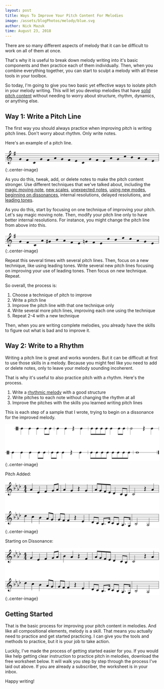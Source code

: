 ```yaml
---
layout: post
title: Ways To Improve Your Pitch Content For Melodies
image: /assets/blogPhotos/melody/blue.svg
author: Nick Mazuk
time: August 23, 2018
---
```


There are so many different aspects of melody that it can be difficult to work on all of them at once.

That's why it is useful to break down melody writing into it's basic components and then practice each of them individually. Then, when you combine everything together, you can start to sculpt a melody with all these tools in your toolbox.

So today, I'm going to give you two basic yet effective ways to isolate pitch in your melody writing. This will let you develop melodies that have [solid pitch content](/blog/IncreasePitchVarietyInYourMelody) without needing to worry about structure, rhythm, dynamics, or anything else.

<!--end-of-intro-->

## Way 1: Write a Pitch Line

The first way you should always practice when improving pitch is writing pitch lines. Don't worry about rhythm. Only write notes.

Here's an example of a pitch line.

![Pitch Line](/blog/resources/pitchLineOriginal.png "Pitch Line"){:.center-image}

As you do this, tweak, add, or delete notes to make the pitch content stronger. Use different techniques that we've talked about, including the [magic moving note](/blog/MagicMovingNote), [new scales](/blog/IncreasePitchVarietyInYourMelody#2-explore-new-scales), [unexpected notes](/blog/UnexpectedNoteClimaxes), [using new modes](/blog/IncreasePitchVarietyInYourMelody#1-unlock-new-notes-with-modes), [beginning on dissonances](/blog/IncreasePitchVarietyInYourMelody#4-begin-on-dissonance), internal resolutions, delayed resolutions, and [leading tones](/blog/IncreasePitchVarietyInYourMelody#3-use-leading-tones-to-increase-tension).

As you do this, start by focusing on one technique of improving your pitch. Let's say magic moving note. Then, modify your pitch line only to have better internal resolutions. For instance, you might change the pitch line from above into this.

![Pitch Line Improved](/blog/resources/pitchLineImproved.png "Pitch Line Improved"){:.center-image}

Repeat this several times with several pitch lines. Then, focus on a new technique, like using leading tones. Write several new pitch lines focusing on improving your use of leading tones. Then focus on new technique. Repeat.

So overall, the process is:

1. Choose a technique of pitch to improve
2. Write a pitch line
3. Improve the pitch line with that one technique only
4. Write several more pitch lines, improving each one using the technique
5. Repeat 2-4 with a new technique

Then, when you are writing complete melodies, you already have the skills to figure out what is bad and to improve it.

## Way 2: Write to a Rhythm

Writing a pitch line is great and works wonders. But it can be difficult at first to use those skills in a melody. Because you might feel like you need to add or delete notes, only to leave your melody sounding incoherent.

That is why it's useful to also practice pitch with a rhythm. Here's the process.

1. Write a [rhythmic melody](/blog/WaysToImproveYourRhythmicContentForMelodies#way-1-rhythm-only-melodies) with a good structure
2. Write pitches to each note without changing the rhythm at all
3. Improve the pitches with the skills you learned writing pitch lines

This is each step of a sample that I wrote, trying to begin on a dissonance for the improved melody.

![Rhythm Melody](/blog/resources/rhythmMelody.png "Rhythm Melody"){:.center-image}

Pitch Added:

![Rhythm Melody With Pitch](/blog/resources/rhythmWithPitch.png "Rhythm Melody With Pitch"){:.center-image}

Starting on Dissonance:

![Rhythm Melody With Improved Pitch](/blog/resources/rhythmMelodyPitchImproved.png "Rhythm Melody With Improved Pitch"){:.center-image}

## Getting Started

That is the basic process for improving your pitch content in melodies. And like all compositional elements, melody is a skill. That means you actually need to practice and get started practicing. I can give you the tools and methods to practice, but it is your job to take action.

Luckily, I've made the process of getting started easier for you. If you would like help getting clear instruction to practice pitch in melodies, download the free worksheet below. It will walk you step by step through the process I've laid out above. If you are already a subscriber, the worksheet is in your inbox.

Happy writing!
